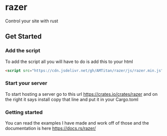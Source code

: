 # razer

Control your site with rust

## Get Started

### Add the script

To add the script all you will have to do is add this to your html

```html
<script src="https://cdn.jsdelivr.net/gh/AMTitan/razer/js/razer.min.js"></script>
```

### Start your server

To start hosting a server go to this url https://crates.io/crates/razer and on the right it says install copy that line and put it in your Cargo.toml

### Getting started

You can read the examples I have made and work off of those and the documentation is here https://docs.rs/razer/

